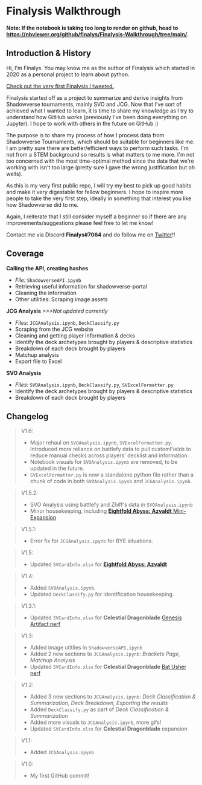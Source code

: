 # Finalysis Walkthrough

**Note: If the notebook is taking too long to render on github,  head to https://nbviewer.org/github/finalys/Finalysis-Walkthrough/tree/main/.**

## Introduction & History
Hi, I'm Finalys. You may know me as the author of Finalysis which started in 2020 as a personal project to learn about python. 

[Check out the very first Finalysis I tweeted.](https://twitter.com/_finalys_/status/1241254832989593606?s=20&t=voDlHTU61L76QXQsW92XNQ)

Finalysis started off as a project to summarize and derive insights from Shadowverse tournaments, mainly SVO and JCG. Now that I've sort of achieved what I wanted to learn, it is time to share my knowledge as I try to understand how GitHub works (previously I've been doing everything on Jupyter). I hope to work with others in the future on GitHub :)

The purpose is to share my process of how I process data from Shadowverse Tournaments, which should be suitable for beginners like me. I am pretty sure there are better/efficient ways to perform such tasks. I'm not from a STEM background so results is what matters to me more. I'm not too concerned with the most time-optimal method since the data that we're working with isn't too large (pretty sure I gave the wrong justification but oh wells).

As this is my very first public repo, I will try my best to pick up good habits and make it very digestable for fellow beginners. I hope to inspire more people to take the very first step, ideally in something that interest you like how Shadowverse did to me. 

Again, I reiterate that I still consider myself a beginner so if there are any improvements/suggestions please feel free to let me know! 

Contact me via Discord **Finalys#7064** and do follow me on [Twitter](https://twitter.com/_finalys_)!!

## Coverage

**Calling the API, creating hashes**
- *File:* `ShadowverseAPI.ipynb`
- Retrieving useful information for shadowverse-portal
- Cleaning the information
- Other utilities: Scraping image assets
    
**JCG Analysis**
*>>>Not updated currently*
- *Files:* `JCGAnalysis.ipynb`, `DeckClassify.py`
- Scraping from the JCG website
- Cleaning and getting player information & decks
- Identify the deck archetypes brought by players & descriptive statistics
- Breakdown of each deck brought by players
- Matchup analysis
- Export file to Excel

**SVO Analysis**
- *Files:* `SVOAnalysis.ipynb`, `DeckClassify.py`, `SVExcelFormatter.py`
- Identify the deck archetypes brought by players & descriptive statistics
- Breakdown of each deck brought by players

## Changelog
>V1.6:
>- Major rehaul on `SVOAnalysis.ipynb`, `SVExcelFormatter.py`. Introduced more reliance on battlefy data to pull customFields to reduce manual checks across players' decklist and information.
>- Notebook visuals for `SVOAnalysis.ipynb` are removed, to be updated in the future.
>- `SVExcelFormatter.py` is now a standalone python file rather than a chunk of code in both `SVOAnalysis.ipynb` and `JCGAnalysis.ipynb`.

>V1.5.2:
>- SVO Analysis using battlefy and Zhiff's data in `SVOAnalysis.ipynb`
>- Minor housekeeping, including [**Eightfold Abyss: Azvaldt** Mini-Expansion](https://shadowverse.com/news/?announce_id=2570)

>V1.5.1:
>- Error fix for `JCGAnalysis.ipynb` for BYE situations.

>V1.5:
>- Updated `SVCardInfo.xlsx` for [**Eightfold Abyss: Azvaldt**](https://shadowverse.com/news/?announce_id=2532)

>V1.4:
>- Added `SVOAnalysis.ipynb`.
>- Updated `DeckClassify.py` for identification housekeeping.

>V1.3.1:
>- Updated `SVCardInfo.xlsx` for **Celestial Dragonblade** [Genesis Artifact nerf](https://shadowverse.com/news/?announce_id=2451)

>V1.3:
>- Added image utitlies in `ShadowverseAPI.ipynb`
>- Added 2 new sections to `JCGAnalysis.ipynb`: *Brackets Page, Matchup Analysis*
>- Updated `SVCardInfo.xlsx` for **Celestial Dragonblade** [Bat Usher nerf](https://shadowverse.com/news/?announce_id=2437)


>V1.2:
>- Added 3 new sections to `JCGAnalysis.ipynb`: *Deck Classification & Summarization, Deck Breakdown, Exporting the results*
>- Added `DeckClassify.py` as part of *Deck Classification & Summarization*
>- Added more visuals to `JCGAnalysis.ipynb`, more gifs!
>- Updated `SVCardInfo.xlsx` for **Celestial Dragonblade** expansion


>V1.1:
>- Added `JCGAnalysis.ipynb`

>V1.0:
>- My first GitHub commit!
